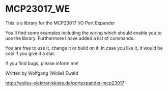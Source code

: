 # MCP23017_WE
This is a library for the MCP23017 I/O Port Expander

You'll find some examples including the wiring which should enable you to
use the library. Furthermore I have added a list of commands. 

You are free to use it, change it or build on it. In case you like it,
it would be cool if you give it a star.

If you find bugs, please inform me!

Written by Wolfgang (Wolle) Ewald

http://wolles-elektronikkiste.de/portexpander-mcp23017
